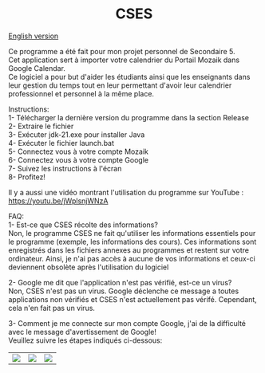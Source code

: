 
<h1 align="center">CSES</h1>	

[English version](README.md)

Ce programme a été fait pour mon projet personnel de Secondaire 5.<br>
Cet application sert à importer votre calendrier du Portail Mozaik dans Google Calendar.<br>
Ce logiciel a pour but d'aider les étudiants ainsi que les enseignants dans leur gestion du temps tout en leur permettant d'avoir leur calendrier professionnel et personnel à la même place.

Instructions:<br>
1- Télécharger la dernière version du programme dans la section Release<br>
2- Extraire le fichier<br>
3- Exécuter jdk-21.exe pour installer Java<br>
4- Exécuter le fichier launch.bat<br>
5- Connectez vous à votre compte Mozaik<br>
6- Connectez vous à votre compte Google<br>
7- Suivez les instructions à l'écran<br>
8- Profitez!<br>

Il y a aussi une vidéo montrant l'utilisation du programme sur YouTube : <https://youtu.be/jWplsnjWNzA>

FAQ:<br>
1- Est-ce que CSES récolte des informations?<br>
Non, le programme CSES ne fait qu'utiliser les informations essentiels pour le programme (exemple, les informations des cours). Ces informations sont enregistrés dans les fichiers annexes au programmes et restent sur votre ordinateur. Ainsi, je n'ai pas accès à aucune de vos informations et ceux-ci deviennent obsolète après l'utilisation du logiciel

2- Google me dit que l'application n'est pas vérifié, est-ce un virus?<br>
Non, CSES n'est pas un virus. Google déclenche ce message a toutes applications non vérifiés et CSES n'est actuellement pas vérifé. Cependant, cela n'en fait pas un virus.

3- Comment je me connecte sur mon compte Google, j'ai de la difficulté avec le message d'avertissement de Google!<br>
Veuillez suivre les étapes indiqués ci-dessous:
<table>
  <tr>
    <td valign="top"><img src="https://github.com/Chapito46/MozaikCalendar/assets/65178734/15df4aa4-0300-43f7-bf78-f7512bb9ee34"/></td>
    <td valign="top"><img src="https://github.com/Chapito46/MozaikCalendar/assets/65178734/39b0c11b-5bdf-43a4-ac55-1adb25c16ce1"/></td>
    <td valign="top"><img src="https://github.com/Chapito46/MozaikCalendar/assets/65178734/8a9db706-e957-4479-b982-93852bd60b06"/></td>
  </tr>
</table>
